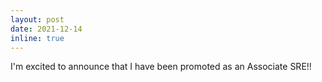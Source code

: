```yaml
---
layout: post
date: 2021-12-14
inline: true
---
```


I'm excited to announce that I have been promoted as an Associate SRE!!